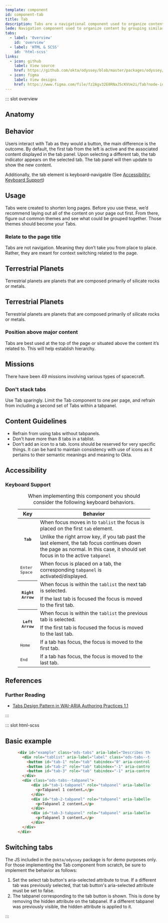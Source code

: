 ```yaml
---
template: component
id: component-tab
title: Tab
description: Tabs are a navigational component used to organize content by grouping similar information on the same page.
lede: Navigation component used to organize content by grouping similar information on the same page. They allow content to be viewed without having to navigate away from that page or route.
tabs:
  - label: 'Overview'
    id: 'overview'
  - label: 'HTML & SCSS'
    id: 'html-scss'
links:
  - icon: github
    label: View source
    href: https://github.com/okta/odyssey/blob/master/packages/odyssey/src/scss/components/_tab.scss
  - icon: figma
    label: View designs
    href: https://www.figma.com/file/fz2Agv32E0RNaJ5cKVUe2i/Tab?node-id=519%3A0
---
```


::: slot overview

## Anatomy


<Anatomy img="images/anatomy-tab.svg" />

## Behavior

<Description>

Users interact with Tab as they would a button, the main difference is the outcome. By default, the first tab from the left is active and the associated content displayed in the tab panel. Upon selecting a different tab, the tab indicator appears on the selected tab. The tab panel will then update to show the new content.

Additionally, the tab element is keyboard-navigable (See [Accessibility: Keyboard Support](#keyboard-support))

</Description>

<Visual layout="wide" content="full" fade>
  <template>
    <h1>Terrestrial Planets</h1>
    <p>Terrestrial planets are planets that are composed primarily of silicate rocks or metals.</p>
    <OdsTabs aria-label="Types of terrestrial planets" :active="tabsPlanets.active" :tablist="tabsPlanets.tablist" id="example-1">
      <template slot="tab-mercury">
        <blockquote class="is-sample-unimportant">
          <p>Mercury is the smallest and innermost planet in the Solar System. Its orbit around the Sun takes 87.97 Earth days, the shortest of all the planets in the Solar System.</p>
        </blockquote>
      </template>
      <template slot="tab-venus">
        <blockquote class="is-sample-unimportant">
          <p>Venus is the second planet from the Sun. It is named after the Roman goddess of love and beauty. As the second-brightest natural object in the night sky after the Moon, Venus can cast shadows and can be, on rare occasion, visible to the naked eye in broad daylight.</p>
        </blockquote>
      </template>
      <template slot="tab-earth">
        <blockquote class="is-sample-unimportant">
          <p>Earth is the third planet from the Sun and the only astronomical object known to harbor life. About 29% of Earth's surface is land consisting of continents and islands.</p>
        </blockquote>
      </template>
      <template slot="tab-mars">
        <blockquote class="is-sample-unimportant">
          <p>Mars is the fourth planet from the Sun and the second-smallest planet in the Solar System, being larger than only Mercury. In English, Mars carries the name of the Roman god of war and is often referred to as the "Red Planet".</p>
        </blockquote>
      </template>
    </OdsTabs>
  </template>
</Visual>

## Usage

<Description>

Tabs were created to shorten long pages. Before you use these, we’d recommend laying
out all of the content on your page out first. From there, figure out common themes and
see what could be grouped together. Those themes should become your Tabs.

</Description>

### Relate to the page title

<Description>

Tabs are not navigation. Meaning they don’t take you from place to place. Rather, they are meant for context switching related to the page.

</Description>

<Visual variant="positive" content="no-end" class="is-tab-small-sample">
  <h2>Terrestrial Planets</h2>
  <p>Terrestrial planets are planets that are composed primarily of silicate rocks or metals.</p>
  <OdsTabs aria-label="Types of terrestrial planets" :active="tabsPlanets.active" :tablist="tabsPlanets.tablist" id="example-2"></OdsTabs>
</Visual>

<Visual variant="negative" content="no-end" class="is-tab-small-sample">
  <h2>Terrestrial Planets</h2>
  <p>Terrestrial planets are planets that are composed primarily of silicate rocks or metals.</p>
  <OdsTabs aria-label="Famous constellations" :active="tabsConstellations.active" :tablist="tabsConstellations.tablist" id="example-3"></OdsTabs>
</Visual>

### Position above major content

<Description>

Tabs are best used at the top of the page or situated above the content it’s related to. This will help establish hierarchy.

</Description>


<Visual variant="positive" content="no-end" class="is-tab-small-sample">
  <h2>Missions</h2>
  <p>There have been 49 missions involving various types of spacecraft.</p>
  <OdsTabs aria-label="Missions by type" :active="tabs.active" :tablist="tabs.tablist" id="example-4"></OdsTabs>
</Visual>

<Visual variant="negative"  content="no-end" class="is-tab-small-sample">
  <OdsTabs aria-label="Missions by type" :active="tabs.active" :tablist="tabs.tablist" id="example-5">
  <template slot="tab-orbiter">
    <h2>Missions</h2>
    <p>There have been 8 missions involving orbiters.</p>
  </template>
  <template slot="tab-atmospheric">
    <h2>Missions</h2>
    <p>There have been 12 missions involving atmospheric vehicles.</p>
  </template>
  <template slot="tab-lander">
    <h2>Missions</h2>
    <p>There have been 4 missions involving lander vehicles.</p>
  </template>
  </OdsTabs>
</Visual>

### Don't stack tabs

<Description>

Use Tab sparingly. Limit the Tab component to one per page, and refrain from including a second set of Tabs within a tabpanel.

</Description>

<Visual variant="negative" class="is-tab-stacked-example" content="no-end">
  <OdsTabs aria-label="Missions by type" :active="tabs.active" :tablist="tabs.tablist" :id="tabs.id"></OdsTabs>
  <OdsTabs aria-label="Missions by year" :active="tabsYears.active" :tablist="tabsYears.tablist" id="example-6"></OdsTabs>
</Visual>

## Content Guidelines

<Description>

- Refrain from using tabs without tabpanels.
- Don't have more than 8 tabs in a tablist.
- Don't add an icon to a tab. Icons should be reserved for very specific things. It can be hard to maintain consistency with use of icons as it pertains to their semantic meanings and meaning to Okta.

</Description>

## Accessibility

### Keyboard Support

<Description>

<figure class="ods-table--figure">
  <table class="ods-table">
    <caption>When implementing this component you should consider the following keyboard behaviors.</caption>
    <thead>
      <tr>
        <th scope="column">Key</th>
        <th scope="column">Behavior</th>
      </tr>
    </thead>
    <tbody>
      <tr>
        <th scope="row" rowspan="2"><kbd>Tab</kbd></th>
        <td>When focus moves in to <code>tablist</code> the focus is placed on the first <code>tab</code> element.</td>
      </tr>
      <tr>
        <td>Unlike the right arrow key, if you tab past the last element, the tab focus continues down the page as normal. In this case, it should set focus in to the active <code>tabpanel</code></td>
      </tr>
      <tr>
        <td><kbd>Enter</kbd> <kbd>Space</kbd></td>
        <td>When focus is placed on a tab, the corresponding <code>tabpanel</code> is activated/displayed.</td>
      </tr>
      <tr>
        <th scope="row" rowspan="2"><kbd>Right Arrow</kbd></th>
        <td>When focus is within the <code>tablist</code> the next tab is selected.</td>
      </tr>
      <tr>
        <td>If the last tab is focused the focus is moved to the first tab.</td>
      </tr>
      <tr>
        <th scope="row" rowspan="2"><kbd>Left Arrow</kbd></th>
        <td>When focus is within the <code>tablist</code> the previous tab is selected.</td>
      </tr>
      <tr>
        <td>If the first tab is focused the focus is moved to the last tab.</td>
      </tr>
      <tr>
        <td><kbd>Home</kbd></td>
        <td>If a tab has focus, the focus is moved to the first tab.</td>
      </tr>
      <tr>
        <td><kbd>End</kbd></td>
        <td>If a tab has focus, the focus is moved to the last tab.</td>
      </tr>
    </tbody>
  </table>
</figure>

</Description>

## References

### Further Reading

- [Tabs Design Pattern in WAI-ARIA Authoring Practices 1.1](https://www.w3.org/TR/wai-aria-practices-1.1/#tabpanel)

:::

::: slot html-scss


## Basic example

<figure class="docs-example">
  <div class="docs-example--rendered">
    <OdsTabs aria-label="Describes the purpose of this set of tabs" :active="tabsPlain.active" :tablist="tabsPlain.tablist" id="example">
      <template slot="tab-1">
        <p>Tabpanel 1 content&hellip;</p>
      </template>
      <template slot="tab-2">
        <p>Tabpanel 2 content&hellip;</p>
      </template>
      <template slot="tab-3">
        <p>Tabpanel 3 content&hellip;</p>
      </template>
    </OdsTabs>
  </div>

  ```html
  <div id="example" class="ods-tabs" aria-label="Describes the purpose of this set of tabs">
    <div role="tablist" aria-label="label" class="ods-tabs--tablist">
      <button id="tab-1" role="tab" tabindex="0" aria-controls="tab-1-tabpanel" class="ods-tabs--tab" aria-selected="true">Tab 1</button>
      <button id="tab-2" role="tab" tabindex="-1" aria-controls="tab-2-tabpanel" class="ods-tabs--tab">Tab 2</button>
      <button id="tab-3" role="tab" tabindex="-1" aria-controls="tab-3-tabpanel" class="ods-tabs--tab">Tab 3</button>
    </div>
    <div class="ods-tabs--tabpanel">
        <div id="tab-1-tabpanel" role="tabpanel" aria-labelledby="tab-1" tabindex="0">
          <p>Tabpanel 1 content…</p>
        </div>
        <div id="tab-2-tabpanel" role="tabpanel" aria-labelledby="tab-2" tabindex="0" hidden="hidden">
          <p>Tabpanel 2 content…</p>
        </div>
        <div id="tab-3-tabpanel" role="tabpanel" aria-labelledby="tab-3" tabindex="0" hidden="hidden">
          <p>Tabpanel 3 content…</p>
        </div>
    </div>
  </div>
  ```

</figure>

## Switching tabs

<Description>

The JS included in the `@okta/odyssey` package is for demo purposes only. For those implementing the Tab component from scratch, be sure to implement the behavior as follows:

1. Set the select tab button's aria-selected attribute to true. If a different tab was previously selected, that tab button's aria-selected attribute must be set to false.
2. The tabpanel corresponding to the tab button is shown. This is done by removing the hidden attribute on the tabpanel. If a different tabpanel was previously visible, the hidden attribute is applied to it.

</Description>

:::


<script>
export default {
  data () {
    return {
      tabs: {
        active: "tab-orbiter",
        tablist: [
          { id: "tab-orbiter", label: 'Orbiter' },
          { id: "tab-atmospheric", label: 'Atmospheric' },
          { id: "tab-lander", label: 'Lander' }
        ]
      },
      tabsYears: {
        active: "tab-1990s",
        tablist: [
          { id: "tab-1990s", label: '1990s' },
          { id: "tab-2000s", label: '2000s' },
          { id: "tab-2010s", label: '2010s' }
        ]
      },
      tabsPlanets: {
        active: "tab-mercury",
        tablist: [
          { id: "tab-mercury", label: 'Mercury' },
          { id: "tab-venus", label: 'Venus' },
          { id: "tab-earth", label: 'Earth' },
          { id: "tab-mars", label: 'Mars' }
        ]
      },
      tabsConstellations: {
        active: "tab-aquarius",
        tablist: [
          { id: "tab-aquarius", label: 'Aquarius' },
          { id: "tab-leo", label: 'Leo' },
          { id: "tab-pisces", label: 'Pisces' }
        ]
      },
      tabsPlain: {
        active: "tab-1",
        tablist: [
          { id: "tab-1", label: 'Tab 1' },
          { id: "tab-2", label: 'Tab 2' },
          { id: "tab-3", label: 'Tab 3' }
        ]
      }
    }
  }
}
</script>
